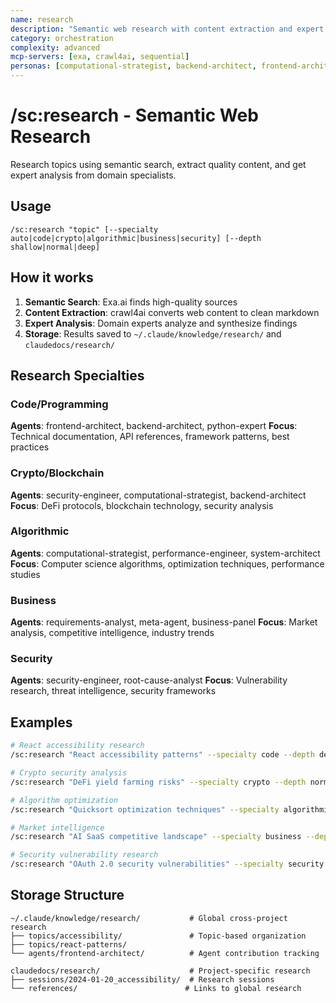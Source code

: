 ```yaml
---
name: research
description: "Semantic web research with content extraction and expert analysis"
category: orchestration
complexity: advanced
mcp-servers: [exa, crawl4ai, sequential]
personas: [computational-strategist, backend-architect, frontend-architect, security-engineer, requirements-analyst]
---
```


# /sc:research - Semantic Web Research

Research topics using semantic search, extract quality content, and get expert analysis from domain specialists.

## Usage
```
/sc:research "topic" [--specialty auto|code|crypto|algorithmic|business|security] [--depth shallow|normal|deep]
```

## How it works
1. **Semantic Search**: Exa.ai finds high-quality sources
2. **Content Extraction**: crawl4ai converts web content to clean markdown
3. **Expert Analysis**: Domain experts analyze and synthesize findings
4. **Storage**: Results saved to `~/.claude/knowledge/research/` and `claudedocs/research/`

## Research Specialties

### Code/Programming
**Agents**: frontend-architect, backend-architect, python-expert
**Focus**: Technical documentation, API references, framework patterns, best practices

### Crypto/Blockchain
**Agents**: security-engineer, computational-strategist, backend-architect
**Focus**: DeFi protocols, blockchain technology, security analysis

### Algorithmic
**Agents**: computational-strategist, performance-engineer, system-architect
**Focus**: Computer science algorithms, optimization techniques, performance studies

### Business
**Agents**: requirements-analyst, meta-agent, business-panel
**Focus**: Market analysis, competitive intelligence, industry trends

### Security
**Agents**: security-engineer, root-cause-analyst
**Focus**: Vulnerability research, threat intelligence, security frameworks

## Examples

```bash
# React accessibility research
/sc:research "React accessibility patterns" --specialty code --depth deep

# Crypto security analysis
/sc:research "DeFi yield farming risks" --specialty crypto --depth normal

# Algorithm optimization
/sc:research "Quicksort optimization techniques" --specialty algorithmic --depth shallow

# Market intelligence
/sc:research "AI SaaS competitive landscape" --specialty business --depth deep

# Security vulnerability research
/sc:research "OAuth 2.0 security vulnerabilities" --specialty security --depth normal
```

## Storage Structure

```
~/.claude/knowledge/research/           # Global cross-project research
├── topics/accessibility/               # Topic-based organization
├── topics/react-patterns/
└── agents/frontend-architect/          # Agent contribution tracking

claudedocs/research/                    # Project-specific research
├── sessions/2024-01-20_accessibility/  # Research sessions
└── references/                        # Links to global research
```